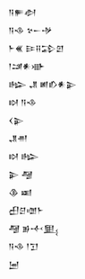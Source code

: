 <div class='block'>
<div class='line'>𒀀𒊓𒀠</div>
<div class='line'>𒀀𒈾 𒆳𒀸𒋩</div>
<div class='line'>𒈨𒌍 𒄿𒍝𒁉𒇻</div>
<div class='line'>𒁹𒁼𒀭𒀝</div>
<div class='line'>𒈗 𒂗 𒅖𒁓𒀭𒉌</div>
<div class='line'>𒊭 𒀀𒈾</div>
<div class='line'>𒌋𒉌</div>
<div class='line'>𒂗𒉣</div>
<div class='line'>𒊭 𒈗</div>
<div class='line'>𒉌 𒆷</div>
<div class='line'>𒆠 𒀜</div>
<div class='line'>𒌷𒆪𒌝𒈨</div>
<div class='line'>𒆷 𒂊𒋾𒅅</div>
<div class='line'>𒀀𒈾 𒁹𒋛</div>
<div class='line'>𒅁</div>
</div>